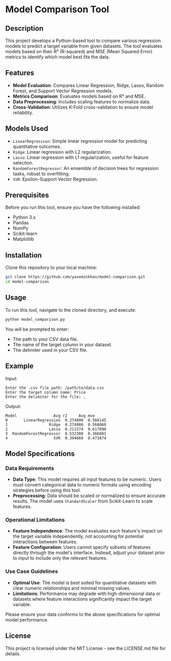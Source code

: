 # Model Comparison Tool

## Description

This project develops a Python-based tool to compare various regression models to predict a target variable from given datasets. The tool evaluates models based on their R² (R-squared) and MSE (Mean Squared Error) metrics to identify which model best fits the data.

## Features

- **Model Evaluation**: Compares Linear Regression, Ridge, Lasso, Random Forest, and Support Vector Regression models.
- **Metrics Comparison**: Evaluates models based on R² and MSE.
- **Data Preprocessing**: Includes scaling features to normalize data.
- **Cross-Validation**: Utilizes K-Fold cross-validation to ensure model reliability.

## Models Used

- `LinearRegression`: Simple linear regression model for predicting quantitative outcomes.
- `Ridge`: Linear regression with L2 regularization.
- `Lasso`: Linear regression with L1 regularization, useful for feature selection.
- `RandomForestRegressor`: An ensemble of decision trees for regression tasks, robust to overfitting.
- `SVR`: Epsilon-Support Vector Regression.

## Prerequisites

Before you run this tool, ensure you have the following installed:
- Python 3.x
- Pandas
- NumPy
- Scikit-learn
- Matplotlib

## Installation

Clone this repository to your local machine:

```bash
git clone https://github.com/yaseminkhan/model-comparison.git
cd model-comparison
```

## Usage

To run this tool, navigate to the cloned directory, and execute:

```bash
python model_comparison.py
```

You will be prompted to enter:
- The path to your CSV data file.
- The name of the target column in your dataset.
- The delimiter used in your CSV file.

## Example

Input:

```plaintext
Enter the .csv file path: /path/to/data.csv
Enter the target column name: Price
Enter the delimiter for the file: ,
```

Output:

```plaintext
Model                Avg r2     Avg mse
0       LinearRegression  0.274890  0.568145
1                  Ridge  0.274986  0.568069
2                  Lasso  0.211574  0.617890
3  RandomForestRegressor  0.532308  0.366801
4                    SVR  0.394660  0.473874
```

## Model Specifications

### Data Requirements
- **Data Type**: This model requires all input features to be numeric. Users must convert categorical data to numeric formats using encoding strategies before using this tool.
- **Preprocessing**: Data should be scaled or normalized to ensure accurate results. The model uses `StandardScaler` from Scikit-Learn to scale features.

### Operational Limitations
- **Feature Independence**: The model evaluates each feature's impact on the target variable independently, not accounting for potential interactions between features.
- **Feature Configuration**: Users cannot specify subsets of features directly through the model's interface. Instead, adjust your dataset prior to input to include only the relevant features.

### Use Case Guidelines
- **Optimal Use**: The model is best suited for quantitative datasets with clear numeric relationships and minimal missing values.
- **Limitations**: Performance may degrade with high-dimensional data or datasets where feature interactions significantly impact the target variable.

Please ensure your data conforms to the above specifications for optimal model performance.

## License

This project is licensed under the MIT License - see the LICENSE.md file for details.